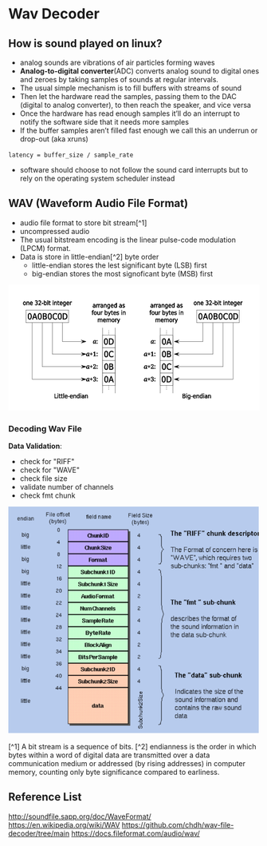 # Wav Decoder

## How is sound played on linux?

- analog sounds are vibrations of air particles forming waves
- **Analog-to-digital converter**(ADC) converts analog sound to digital ones and zeroes by taking samples of sounds at regular intervals.
- The usual simple mechanism is to fill buffers with streams of sound
- Then let the hardware read the samples, passing them to the DAC (digital to analog converter), to then reach the speaker, and vice versa
- Once the hardware has read enough samples it’ll do an interrupt to notify the software side that it needs more samples
- If the buffer samples aren’t filled fast enough we call this an underrun or drop-out (aka xruns)

`latency = buffer_size / sample_rate`

- software should choose to not follow the sound card interrupts but to rely on the operating system scheduler instead

## WAV (Waveform Audio File Format)

- audio file format to store bit stream[^1]
- uncompressed audio
- The usual bitstream encoding is the linear pulse-code modulation (LPCM) format.
- Data is store in little-endian[^2] byte order
    - little-endian stores the lest significant byte (LSB) first
    - big-endian stores the most signoficant byte (MSB) first

<img src="./img/32bit-Endianess.png" alt="Diagram demostrating big- vs little-endianness">

### Decoding Wav File

**Data Validation**:

- check for "RIFF"
- check for "WAVE"
- check file size
- validate number of channels
- check fmt chunk

<img src="./img/wav_header.png" alt="Image of the WAV file format header">

[^1] A bit stream is a sequence of bits.
[^2] endianness is the order in which bytes within a word of digital data are transmitted over a data communication medium or addressed (by rising addresses) in computer memory, counting only byte significance compared to earliness.


## Reference List
http://soundfile.sapp.org/doc/WaveFormat/
https://en.wikipedia.org/wiki/WAV
https://github.com/chdh/wav-file-decoder/tree/main
https://docs.fileformat.com/audio/wav/
